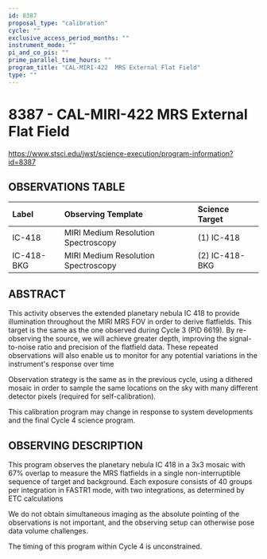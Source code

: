 ```yaml
---
id: 8387
proposal_type: "calibration"
cycle: ""
exclusive_access_period_months: ""
instrument_mode: ""
pi_and_co_pis: ""
prime_parallel_time_hours: ""
program_title: "CAL-MIRI-422  MRS External Flat Field"
type: ""
---
```

# 8387 - CAL-MIRI-422  MRS External Flat Field
https://www.stsci.edu/jwst/science-execution/program-information?id=8387
## OBSERVATIONS TABLE
| Label      | Observing Template                   | Science Target  |
| :--------- | :----------------------------------- | :-------------- |
| IC-418     | MIRI Medium Resolution Spectroscopy | (1) IC-418      |
| IC-418-BKG | MIRI Medium Resolution Spectroscopy | (2) IC-418-BKG  |

## ABSTRACT

This activity observes the extended planetary nebula IC 418 to provide illumination throughout the MIRI MRS FOV in order to derive flatfields. This target is the same as the one observed during Cycle 3 (PID 6619). By re-observing the source, we will achieve greater depth, improving the signal-to-noise ratio and precision of the flatfield data. These repeated observations will also enable us to monitor for any potential variations in the instrument's response over time

Observation strategy is the same as in the previous cycle, using a dithered mosaic in order to sample the same locations on the sky with many different detector pixels (required for self-calibration).

This calibration program may change in response to system developments and the final Cycle 4 science program.

## OBSERVING DESCRIPTION

This program observes the planetary nebula IC 418 in a 3x3 mosaic with 67% overlap to measure the MRS flatfields in a single non-interruptible sequence of target and background. Each exposure consists of 40 groups per integration in FASTR1 mode, with two integrations, as determined by ETC calculations

We do not obtain simultaneous imaging as the absolute pointing of the observations is not important, and the observing setup can otherwise pose data volume challenges.

The timing of this program within Cycle 4 is unconstrained.